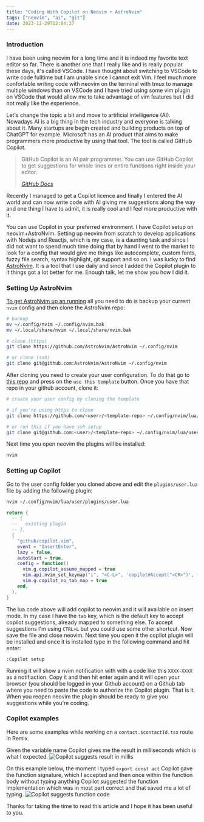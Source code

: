 ```yaml
---
title: "Coding With Copilot on Neovim + AstroNvim"
tags: ["neovim", "ai", "git"]
date: 2023-12-29T12:04:27
---
```


### Introduction

I have been using neovim for a long time and it is indeed my favorite text editor so far.
There is another one that I really like and is really popular these days, it's called VSCode.
I have thought about switching to VSCode to write code fulltime but I am unable since I cannot
exit Vim. I feel much more confortable writing code with neovim on the terminal with tmux to
manage multiple windows than on VSCode and I have tried using some vim plugin on VSCode that
would allow me to take advantage of vim features but I did not really like the experience.

Let's change the topic a bit and move to artificial intelligence (AI).
Nowadays AI is a big thing in the tech industry and everyone is talking about it.
Many startups are begin created and building products on top of ChatGPT for example.
Microsoft has an AI product that aims to make programmers more productive by using that tool.
The tool is called GitHub Copilot.

> GitHub Copilot is an AI pair programmer. You can use GitHub Copilot to get suggestions
> for whole lines or entire functions right inside your editor.
>
> <cite>[GitHub Docs][1]</cite>

Recently I managed to get a Copilot licence and finally I entered the AI world and can
now write code with AI giving me suggestions along the way and one thing I have to admit,
it is really cool and I feel more productive with it.

You can use Copilot in your preferred environment. I have Copilot setup on neovim+AstroNvim.
Setting up neovim from scratch to develop applications with Nodejs and Reactjs, which is my case,
is a daunting task and since I did not want to spend much time doing that by hand I went to the market
to look for a config that would give me things like autocomplete, custom fonts, fuzzy file search,
syntax highlight, git support and so on. I was lucky to find [AstroNvim](https://docs.astronvim.com/).
It is a tool that I use daily and since I added the Copilot plugin to it things got a lot
better for me. Enough talk, let me show you how I did it.

### Setting Up AstroNvim

[To get AstroNvim up an running](https://docs.astronvim.com/) all you need to do is backup your current `nvim` config and then clone
the AstroNvim repo:

```sh
# backup
mv ~/.config/nvim ~/.config/nvim.bak
mv ~/.local/share/nvim ~/.local/share/nvim.bak

# clone (https)
git clone https://github.com/AstroNvim/AstroNvim ~/.config/nvim

# or clone (ssh)
git clone git@github.com:AstroNvim/AstroNvim ~/.config/nvim
```

After cloning you need to create your user configuration. To do that go to [this repo](https://github.com/AstroNvim/user_example)
and press on the `use this template` button. Once you have that repo in your github account, clone it:

```sh
# create your user config by cloning the template

# if you're using https to clone
git clone https://github.com/<user>/<template-repo> ~/.config/nvim/lua/user

# or run this if you have ssh setup
git clone git@github.com:<user>/<template-repo> ~/.config/nvim/lua/user
```

Next time you open neovim the plugins will be installed:

```sh
nvim
```

### Setting up Copilot

Go to the user config folder you cloned above and edit the `plugins/user.lua` file by adding the
following plugin:

```sh
nvim ~/.config/nvim/lua/user/plugins/user.lua
```

```lua
return {
  -- {
  --   existing plugin
  -- },
  {
    "github/copilot.vim",
    event = "InsertEnter",
    lazy = false,
    autoStart = true,
    config = function()
      vim.g.copilot_assume_mapped = true
      vim.api.nvim_set_keymap("i", "<C-L>", 'copilot#Accept("<CR>")', { silent = true, expr = true })
      vim.g.copilot_no_tab_map = true
    end,
  },
}
```

The lua code above will add copilot to neovim and it will available on insert mode. In my case
I have the `tab` key, which is the default key to accept copilot suggestions, already mapped to something else.
To accept suggestions I'm using `CTRL+L` but you could use some other shortcut. Now save the file and close neovim.
Next time you open it the copilot plugin will be installed and once it is installed type in the following command
and hit enter:

```
:Copilot setup
```

Running it will show a nvim notification with with a code like this `XXXX-XXXX` as a notifiaction. Copy it and then hit enter again and
it will open your browser (you should be logged in your Github account) on a Github tab where you need to paste the code
to authorize the Copilot plugin. That is it. When you reopen neovim the plugin should be ready to give you suggestions while
you're coding.

### Copilot examples

Here are some examples while working on a `contact.$contactId.tsx` route in Remix.

Given the variable name Copilot gives me the result in milliseconds which is what I
expected.
![Copilot suggests result in millis](/img/copilot-suggest-result-in-millis.png)

On this example below, the moment I typed `export const act` Copilot gave the function signature, which I accepted
and then once within the function body without typing anything Copilot suggested the function
implementation which was in most part correct and that saved me a lot of typing.
![Copilot suggests function code](/img/copilot-suggest-action-function-code.png)

Thanks for taking the time to read this article and I hope it has been useful to you.

[1]: https://docs.github.com/en/copilot/quickstart#introduction
